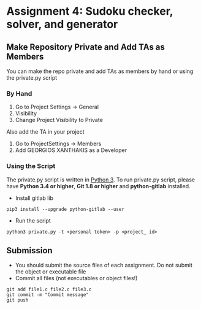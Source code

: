 # Assignment 4: Sudoku checker, solver, and generator

## Make Repository Private and Add TAs as Members
You can make the repo private and add TAs as members by hand or using
the private.py script

### By Hand
1. Go to Project Settings -> General
2. Visibility
3. Change Project Visibility to Private

Also add the TA in your project
1. Go to ProjectSettings -> Members
2. Add GEORGIOS XANTHAKIS as a Developer

### Using the Script

The private.py script is written in [Python 3](https://www.python.org/). 
To run private.py script, please have 
**Python 3.4 or higher**, **Git 1.8 or higher** and **python-gitlab** installed.

* Install gitlab lib
```
pip3 install --upgrade python-gitlab --user
```

* Run the script
```
python3 private.py -t <personal token> -p <project_ id>
```
## Submission
* You should submit the source files of each assignment. Do not submit the object or executable file
* Commit all files (not executables or object files!)

```
git add file1.c file2.c file3.c
git commit -m "Commit message"
git push
```